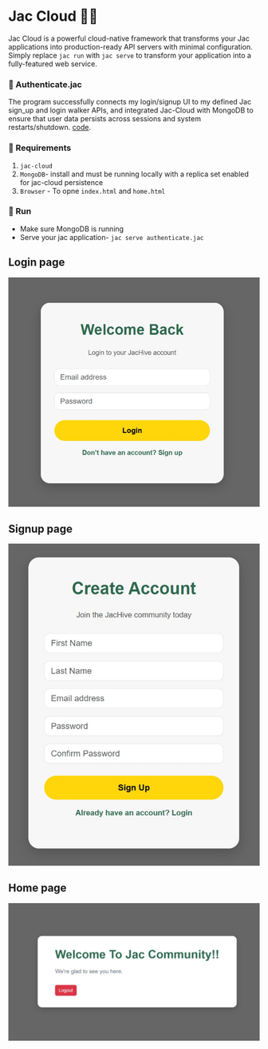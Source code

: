 # Jac Cloud 😶‍🌫️

Jac Cloud is a powerful cloud-native framework that transforms your Jac applications into production-ready API servers with minimal configuration. Simply replace `jac run` with `jac serve` to transform your application into a fully-featured web service.

### 🔐 Authenticate.jac

The program successfully connects my login/signup UI to my defined Jac sign_up and login walker APIs, and integrated Jac-Cloud with MongoDB to ensure that user data persists across sessions and system restarts/shutdown. [code](https://github.com/MithamoMorgan/Building-Generative-AI-Applications/blob/main/Scale_Agnostic/authenticate.jac).

### 🛒 Requirements
1. `jac-cloud`
2. `MongoDB`- install and must be running locally with a replica set enabled for jac-cloud persistence
3. `Browser` - To opne `index.html` and `home.html`

### 🚀 Run
* Make sure MongoDB is running
* Serve your jac application-  `jac serve authenticate.jac`

## Login page
![login_page](https://github.com/MithamoMorgan/Building-Generative-AI-Applications/blob/main/Scale_Agnostic_Mini_Project/loginjpg.jpg)

## Signup page
![Sign Up page](https://github.com/MithamoMorgan/Building-Generative-AI-Applications/blob/main/Scale_Agnostic_Mini_Project/signup.jpg)

## Home page
![Home page](https://github.com/MithamoMorgan/Building-Generative-AI-Applications/blob/main/Scale_Agnostic_Mini_Project/home.jpg)
